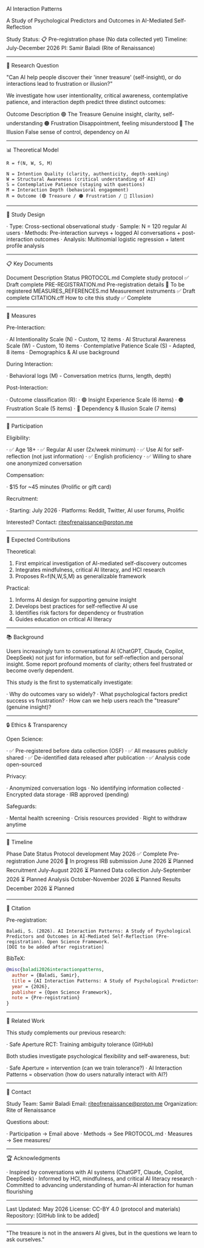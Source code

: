 AI Interaction Patterns

A Study of Psychological Predictors and Outcomes in AI-Mediated Self-Reflection

Study Status: 📋 Pre-registration phase (No data collected yet)
Timeline: July-December 2026
PI: Samir Baladi (Rite of Renaissance)

---

🎯 Research Question

"Can AI help people discover their 'inner treasure' (self-insight), or do interactions lead to frustration or illusion?"

We investigate how user intentionality, critical awareness, contemplative patience, and interaction depth predict three distinct outcomes:

Outcome Description
🟢 The Treasure Genuine insight, clarity, self-understanding
🟠 Frustration Disappointment, feeling misunderstood
🔴 The Illusion False sense of control, dependency on AI

---

📊 Theoretical Model

```
R = f(N, W, S, M)

N = Intention Quality (clarity, authenticity, depth-seeking)
W = Structural Awareness (critical understanding of AI)
S = Contemplative Patience (staying with questions)
M = Interaction Depth (behavioral engagement)
R = Outcome (🟢 Treasure / 🟠 Frustration / 🔴 Illusion)
```

---

🔬 Study Design

· Type: Cross-sectional observational study
· Sample: N = 120 regular AI users
· Methods: Pre-interaction surveys + logged AI conversations + post-interaction outcomes
· Analysis: Multinomial logistic regression + latent profile analysis

---

📋 Key Documents

Document Description Status
PROTOCOL.md Complete study protocol ✅ Draft complete
PRE-REGISTRATION.md Pre-registration details 🔄 To be registered
MEASURES_REFERENCES.md Measurement instruments ✅ Draft complete
CITATION.cff How to cite this study ✅ Complete

---

📏 Measures

Pre-Interaction:

· AI Intentionality Scale (N) - Custom, 12 items
· AI Structural Awareness Scale (W) - Custom, 10 items
· Contemplative Patience Scale (S) - Adapted, 8 items
· Demographics & AI use background

During Interaction:

· Behavioral logs (M) - Conversation metrics (turns, length, depth)

Post-Interaction:

· Outcome classification (R):
  · 🟢 Insight Experience Scale (6 items)
  · 🟠 Frustration Scale (5 items)
  · 🔴 Dependency & Illusion Scale (7 items)

---

👥 Participation

Eligibility:

· ✅ Age 18+
· ✅ Regular AI user (2x/week minimum)
· ✅ Use AI for self-reflection (not just information)
· ✅ English proficiency
· ✅ Willing to share one anonymized conversation

Compensation:

· $15 for ~45 minutes (Prolific or gift card)

Recruitment:

· Starting: July 2026
· Platforms: Reddit, Twitter, AI user forums, Prolific

Interested? Contact: riteofrenaissance@proton.me

---

🎯 Expected Contributions

Theoretical:

1. First empirical investigation of AI-mediated self-discovery outcomes
2. Integrates mindfulness, critical AI literacy, and HCI research
3. Proposes R=f(N,W,S,M) as generalizable framework

Practical:

1. Informs AI design for supporting genuine insight
2. Develops best practices for self-reflective AI use
3. Identifies risk factors for dependency or frustration
4. Guides education on critical AI literacy

---

📚 Background

Users increasingly turn to conversational AI (ChatGPT, Claude, Copilot, DeepSeek) not just for information, but for self-reflection and personal insight. Some report profound moments of clarity; others feel frustrated or become overly dependent.

This study is the first to systematically investigate:

· Why do outcomes vary so widely?
· What psychological factors predict success vs frustration?
· How can we help users reach the "treasure" (genuine insight)?

---

🔒 Ethics & Transparency

Open Science:

· ✅ Pre-registered before data collection (OSF)
· ✅ All measures publicly shared
· ✅ De-identified data released after publication
· ✅ Analysis code open-sourced

Privacy:

· Anonymized conversation logs
· No identifying information collected
· Encrypted data storage
· IRB approved (pending)

Safeguards:

· Mental health screening
· Crisis resources provided
· Right to withdraw anytime

---

📅 Timeline

Phase Date Status
Protocol development May 2026 ✅ Complete
Pre-registration June 2026 🔄 In progress
IRB submission June 2026 ⏳ Planned
Recruitment July-August 2026 ⏳ Planned
Data collection July-September 2026 ⏳ Planned
Analysis October-November 2026 ⏳ Planned
Results December 2026 ⏳ Planned

---

📖 Citation

Pre-registration:

```
Baladi, S. (2026). AI Interaction Patterns: A Study of Psychological Predictors and Outcomes in AI-Mediated Self-Reflection (Pre-registration). Open Science Framework.
[DOI to be added after registration]
```

BibTeX:

```bibtex
@misc{baladi2026interactionpatterns,
  author = {Baladi, Samir},
  title = {AI Interaction Patterns: A Study of Psychological Predictors and Outcomes in AI-Mediated Self-Reflection},
  year = {2026},
  publisher = {Open Science Framework},
  note = {Pre-registration}
}
```

---

🔗 Related Work

This study complements our previous research:

· Safe Aperture RCT: Training ambiguity tolerance (GitHub)

Both studies investigate psychological flexibility and self-awareness, but:

· Safe Aperture = intervention (can we train tolerance?)
· AI Interaction Patterns = observation (how do users naturally interact with AI?)

---

📧 Contact

Study Team:
Samir Baladi
Email: riteofrenaissance@proton.me
Organization: Rite of Renaissance

Questions about:

· Participation → Email above
· Methods → See PROTOCOL.md
· Measures → See measures/

---

🏆 Acknowledgments

· Inspired by conversations with AI systems (ChatGPT, Claude, Copilot, DeepSeek)
· Informed by HCI, mindfulness, and critical AI literacy research
· Committed to advancing understanding of human-AI interaction for human flourishing

---

Last Updated: May 2026
License: CC-BY 4.0 (protocol and materials)
Repository: [GitHub link to be added]

---

"The treasure is not in the answers AI gives, but in the questions we learn to ask ourselves."
